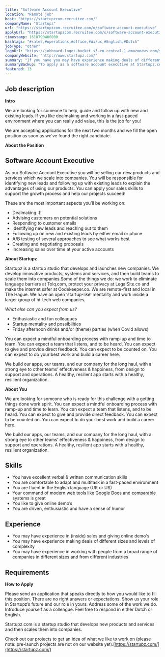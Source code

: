 ```yaml
---
title: "Software Account Executive"
location: "Remote job"
host: "https://startupzcom.recruitee.com/"
companyName: "Startupz"
url: "https://startupzcom.recruitee.com/o/software-account-executive"
applyUrl: "https://startupzcom.recruitee.com/o/software-account-executive/c/new"
timestamp: 1618790400000
hashtags: "#sales,#operations,#office,#ui/ux,#English,#Dutch"
jobType: "other"
logoUrl: "https://jobboard-logos-bucket.s3.eu-central-1.amazonaws.com/startupz-com"
companyWebsite: "http://www.startupz.com/"
summary: "If you have you may have experience making deals of different sizes and levels of complexity, Startupz is looking for someone with your knowledge."
summaryBackup: "To apply as a software account executive at Startupz.com, you preferably need to have some knowledge of: #sales, #ui/ux, #operations."
featured: 13
---
```


## Job description

**Intro**

We are looking for someone to help, guide and follow up with new and existing leads. If you like dealmaking and working in a fast-paced environment where you can really add value, this is the job for you!

We are accepting applications for the next two months and we fill the open position as soon as we’ve found the right candidate.

**About the Position**

## Software Account Executive

As our Software Account Executive you will be selling our new products and services which we scale into companies. You will be responsible for identifying new leads and following up with existing leads to explain the advantages of using our products. You can apply your sales skills to support the growth process and help our projects succeed!

These are the most important aspects you’ll be working on:

*   Dealmaking :)!
*   Advising customers on potential solutions
*   Responding to customer emails
*   Identifying new leads and reaching out to them
*   Following up on new and existing leads by either email or phone
*   A/B testing of several approaches to see what works best
*   Creating and negotiating proposals
*   Increasing sales over time at your active accounts

**About Startupz**

Startupz is a startup studio that develops and launches new companies. We develop innovative products, systems and services, and then build teams to scale them into companies.Some of the things we do: we work to eliminate language barriers at Tolq.com, protect your privacy at LegalSite.co and make the internet safer at Codekeeper.co. We are remote-first and local in The Hague. We have an open ‘startup-like’ mentality and work inside a larger group of hi-tech web companies. 

_What else can you expect from us?_

*   Enthusiastic and fun colleagues
*   Startup mentality and possibilities
*   Friday afternoon drinks and/or (theme) parties (when Covid allows)

You can expect a mindful onboarding process with ramp-up and time to learn. You can expect a team that listens, and to be heard. You can expect to give and provide direct feedback. You can expect to be counted on. You can expect to do your best work and build a career here.

We build our apps, our teams, and our company for the long haul, with a strong eye to other teams’ effectiveness & happiness, from design to support and operations. A healthy, resilient app starts with a healthy, resilient organization.

**About You**

We are looking for someone who is ready for this challenge with a getting things done work spirit. You can expect a mindful onboarding process with ramp-up and time to learn. You can expect a team that listens, and to be heard. You can expect to give and provide direct feedback. You can expect to be counted on. You can expect to do your best work and build a career here.

We build our apps, our teams, and our company for the long haul, with a strong eye to other teams’ effectiveness & happiness, from design to support and operations. A healthy, resilient app starts with a healthy, resilient organization.

## Skills

*   You have excellent verbal & written communication skills
*   You are comfortable to adapt and multitask in a fast-paced environment
*   You are fluent in the English language (UK or US)
*   Your command of modern web tools like Google Docs and comparable systems is great
*   You like to give online demo’s
*   You are driven, enthusiastic and have a sense of humor

## Experience

*   You may have experience in (inside) sales and giving online demo's
*   You may have experience making deals of different sizes and levels of complexity
*   You may have experience in working with people from a broad range of companies in different sizes and from different industries

## Requirements

**How to Apply**

Please send an application that speaks directly to how you would like to fill this position. There are no right answers or expectations. Show us your role in Startupz’s future and our role in yours. Address some of the work we do. Introduce yourself as a colleague. Feel free to respond in either Dutch or English.

Startupz.com is a startup studio that develops new products and services and then scales them into companies.

Check out our projects to get an idea of what we like to work on (please note: pre-launch projects are not on our website yet).[https://startupz.com/](https://startupz.com/)
